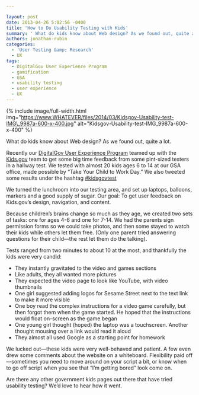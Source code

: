 ```yaml
---

layout: post
date: 2013-04-26 5:02:56 -0400
title: 'How to Do Usability Testing with Kids'
summary: ' What do kids know about Web design? As we found out, quite a lot. Recently our&nbsp;DigitalGov User Experience Program&nbsp;teamed up with the&nbsp;Kids.gov&nbsp;team to get some big time feedback from some pint-sized testers in a hallway test. We tested with almost 20 kids ages 6 to 14 at our GSA office, made'
authors: jonathan-rubin
categories:
  - 'User Testing &amp; Research'
  - UX
tags:
  - DigitalGov User Experience Program
  - gamification
  - GSA
  - usability testing
  - user experience
  - UX
---
```



{% include image/full-width.html img="https://www.WHATEVER/files/2014/03/Kidsgov-Usability-test-IMG\_9987a-600-x-400.jpg" alt="Kidsgov-Usability-test-IMG\_9987a-600-x-400" %}

What do kids know about Web design? As we found out, quite a lot.

Recently our [DigitalGov User Experience Program](https://www.WHATEVER/resources/user-experience-program/) teamed up with the [Kids.gov](http://www.kids.gov/) team to get some big time feedback from some pint-sized testers in a hallway test. We tested with almost 20 kids ages 6 to 14 at our GSA office, made possible by “Take Your Child to Work Day.” We also tweeted some results under the hashtag [#kidsgovtest](https://twitter.com/search?q=kidsgovtest&src=typd "kidsgovtest")

We turned the lunchroom into our testing area, and set up laptops, balloons, markers and a good supply of sugar. Our goal: To get user feedback on Kids.gov’s design, navigation, and content.

Because children’s brains change so much as they age, we created two sets of tasks: one for ages 4-6 and one for 7-14. We had the parents sign permission forms so we could take photos, and then some stayed to watch their kids while others let them free. (Only one parent tried answering questions for their child—the rest let them do the talking).

Tests ranged from two minutes to about 10 at the most, and thankfully the kids were very candid:

  * They instantly gravitated to the video and games sections
  * Like adults, they all wanted more pictures
  * They expected the video page to look like YouTube, with video thumbnails
  * One girl suggested adding logos for Sesame Street next to the text link to make it more visible
  * One boy read the complex instructions for a video game carefully, but then forgot them when the game started. He hoped that the instructions would float on-screen as the game began
  * One young girl thought (hoped) the laptop was a touchscreen. Another thought mousing over a link would read it aloud
  * They almost all used Google as a starting point for homework

We lucked out—these kids were very well-behaved and patient. A few even drew some comments about the website on a whiteboard. Flexibility paid off—sometimes you need to move around on your script a bit, or know when to go off script when you see that “I’m getting bored” look come on.

Are there any other government kids pages out there that have tried usability testing? We’d love to hear how it went.